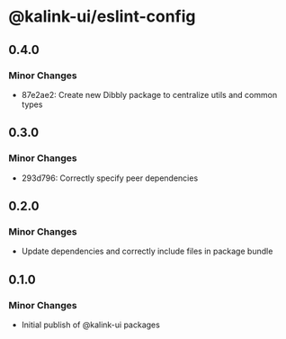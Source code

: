# @kalink-ui/eslint-config

## 0.4.0

### Minor Changes

- 87e2ae2: Create new Dibbly package to centralize utils and common types

## 0.3.0

### Minor Changes

- 293d796: Correctly specify peer dependencies

## 0.2.0

### Minor Changes

- Update dependencies and correctly include files in package bundle

## 0.1.0

### Minor Changes

- Initial publish of @kalink-ui packages
